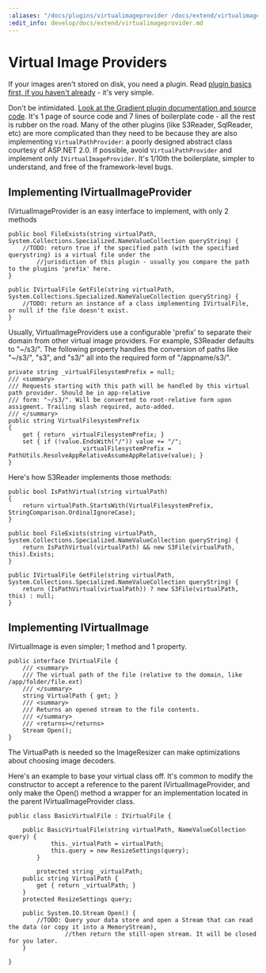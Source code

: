 ```yaml
---
:aliases: "/docs/plugins/virtualimageprovider /docs/extend/virtualimageprovider"
:edit_info: develop/docs/extend/virtualimageprovider.md
---
```


# Virtual Image Providers

If your images aren't stored on disk, you need a plugin. Read [plugin basics first, if you haven't already](/docs/plugins/basics) - it's very simple.

Don't be intimidated. [Look at the Gradient plugin documentation and source code](/plugins/gradient). It's 1 page of source code and 7 lines of boilerplate code - all the rest is rubber on the road. Many of the other plugins (like S3Reader, SqlReader, etc) are more complicated than they need to be because they are also implementing `VirtualPathProvider`: a poorly designed abstract class courtesy of ASP.NET 2.0. If possible, avoid `VirtualPathProvider` and implement only `IVirtualImageProvider`. It's 1/10th the boilerplate, simpler to understand, and free of the framework-level bugs.

## Implementing IVirtualImageProvider

IVirtualImageProvider is an easy interface to implement, with only 2 methods

	public bool FileExists(string virtualPath, System.Collections.Specialized.NameValueCollection queryString) {
	    //TODO: return true if the specified path (with the specified querystring) is a virtual file under the 
			//jurisdiction of this plugin - usually you compare the path to the plugins 'prefix' here.
	}

	public IVirtualFile GetFile(string virtualPath, System.Collections.Specialized.NameValueCollection queryString) {
	    //TODO: return an instance of a class implementing IVirtualFile, or null if the file doesn't exist.
	}

Usually, VirtualImageProviders use a configurable 'prefix' to separate their domain from other virtual image providers. For example, S3Reader defaults to "~/s3/". The following property handles the conversion of paths like "~/s3/", "s3", and "s3/" all into the required form of "/appname/s3/".

	private string _virtualFilesystemPrefix = null;
	/// <summary>
	/// Requests starting with this path will be handled by this virtual path provider. Should be in app-relative 
	/// form: "~/s3/". Will be converted to root-relative form upon assigment. Trailing slash required, auto-added.
	/// </summary>
	public string VirtualFilesystemPrefix
	{
	    get { return _virtualFilesystemPrefix; }
	    set { if (!value.EndsWith("/")) value += "/";  
						_virtualFilesystemPrefix = PathUtils.ResolveAppRelativeAssumeAppRelative(value); }
	}

Here's how S3Reader implements those methods:

	public bool IsPathVirtual(string virtualPath)
	{
	    return virtualPath.StartsWith(VirtualFilesystemPrefix, StringComparison.OrdinalIgnoreCase);
	}

	public bool FileExists(string virtualPath, System.Collections.Specialized.NameValueCollection queryString) {
	    return IsPathVirtual(virtualPath) && new S3File(virtualPath, this).Exists;
	}

	public IVirtualFile GetFile(string virtualPath, System.Collections.Specialized.NameValueCollection queryString) {
	    return (IsPathVirtual(virtualPath)) ? new S3File(virtualPath, this) : null;
	}

## Implementing IVirtualImage

IVirtualImage is even simpler; 1 method and 1 property.

	public interface IVirtualFile {
	    /// <summary>
	    /// The virtual path of the file (relative to the domain, like /app/folder/file.ext)
	    /// </summary>
	    string VirtualPath { get; }
	    /// <summary>
	    /// Returns an opened stream to the file contents.
	    /// </summary>
	    /// <returns></returns>
	    Stream Open();
	}

The VirtualPath is needed so the ImageResizer can make optimizations about choosing image decoders.

Here's an example to base your virtual class off. It's common to modify the constructor to accept a reference to the parent IVirtualImageProvider, and only make the Open() method a wrapper for an implementation located in the parent IVirtualImageProvider class.


	public class BasicVirtualFile : IVirtualFile {
	
	    public BasicVirtualFile(string virtualPath, NameValueCollection query) { 
				this._virtualPath = virtualPath;
				this.query = new ResizeSettings(query); 
			}
		
			protected string _virtualPath;
	    public string VirtualPath {
	        get { return _virtualPath; }
	    }
	    protected ResizeSettings query;

	    public System.IO.Stream Open() {
	        //TODO: Query your data store and open a Stream that can read the data (or copy it into a MemoryStream), 
					//then return the still-open stream. It will be closed for you later.
	    }

	}